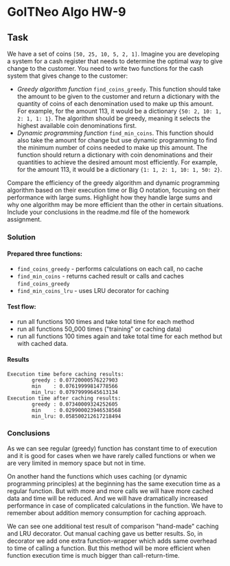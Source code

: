 # GoITNeo Algo HW-9

## Task
We have a set of coins ```[50, 25, 10, 5, 2, 1]```. Imagine you are developing a system for a cash register that needs to determine the optimal way to give change to the customer.
You need to write two functions for the cash system that gives change to the customer:
 - *Greedy algorithm function* ```find_coins_greedy```. This function should take the amount to be given to the customer and return a dictionary with the quantity of coins of each denomination used to make up this amount. For example, for the amount 113, it would be a dictionary ```{50: 2, 10: 1, 2: 1, 1: 1}```. The algorithm should be greedy, meaning it selects the highest available coin denominations first.
 - *Dynamic programming function* ```find_min_coins```. This function should also take the amount for change but use dynamic programming to find the minimum number of coins needed to make up this amount. The function should return a dictionary with coin denominations and their quantities to achieve the desired amount most efficiently. For example, for the amount 113, it would be a dictionary ```{1: 1, 2: 1, 10: 1, 50: 2}```.

Compare the efficiency of the greedy algorithm and dynamic programming algorithm based on their execution time or Big O notation, focusing on their performance with large sums. Highlight how they handle large sums and why one algorithm may be more efficient than the other in certain situations. Include your conclusions in the readme.md file of the homework assignment.

### Solution
#### Prepared three functions:
 - ```find_coins_greedy``` - performs calculations on each call, no cache
 - ```find_min_coins``` - returns cached result or calls and caches ```find_coins_greedy```
 - ```find_min_coins_lru``` - uses LRU decorator for caching

#### Test flow:
 - run all functions 100 times and take total time for each method
 - run all functions 50_000 times ("training" or caching data)
 - run all functions 100 times again and take total time for each method but with cached data.

#### Results
```
Execution time before caching results:
        greedy : 0.07720000576227903
        min    : 0.07619999814778566
        min_lru: 0.07979999645613134
Execution time after caching results:
        greedy : 0.07340009324252605
        min    : 0.029900023946538568
        min_lru: 0.058500212617218494
```
### Conclusions
As we can see regular (greedy) function has constant time to of execution and it is good for cases when we have rarely called functions or when we are very limited in memory space but not in time.

On another hand the functions which uses caching (or dynamic programming principles) at the beginning has the same execution time as a regular function. But with more and more calls we will have more cached data and time will be reduced. And we will have dramatically increased performance in case of complicated calculations in the function. We have to remember about addition memory consumption for caching approach.

We can see one additional test result of comparison "hand-made" caching and LRU decorator. Out manual caching gave us better results. So, in decorator we add one extra function-wrapper which adds same overhead to time of calling a function. But this method will be more efficient when function execution time is much bigger than call-return-time.